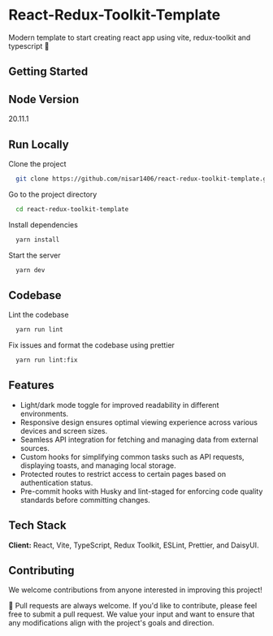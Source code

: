 
# React-Redux-Toolkit-Template

Modern template to start creating react app using vite, redux-toolkit and typescript 🚀


## Getting Started
## Node Version
20.11.1
## Run Locally

Clone the project

```bash
  git clone https://github.com/nisar1406/react-redux-toolkit-template.git
```

Go to the project directory

```bash
  cd react-redux-toolkit-template
```

Install dependencies

```bash
  yarn install
```

Start the server

```bash
  yarn dev
```


## Codebase

Lint the codebase
```bash
  yarn run lint
```

Fix issues and format the codebase using prettier

```bash
  yarn run lint:fix
```
## Features

- Light/dark mode toggle for improved readability in different environments.
- Responsive design ensures optimal viewing experience across various devices and screen sizes.
- Seamless API integration for fetching and managing data from external sources.
- Custom hooks for simplifying common tasks such as API requests, displaying toasts, and managing local storage.
- Protected routes to restrict access to certain pages based on authentication status.
- Pre-commit hooks with Husky and lint-staged for enforcing code quality standards before committing changes.

## Tech Stack

**Client:** React, Vite, TypeScript, Redux Toolkit, ESLint, Prettier, and DaisyUI.


## Contributing

We welcome contributions from anyone interested in improving this project!

🚀 Pull requests are always welcome. If you'd like to contribute, please feel free to submit a pull request. We value your input and want to ensure that any modifications align with the project's goals and direction.
